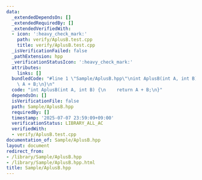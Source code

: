 ```yaml
---
data:
  _extendedDependsOn: []
  _extendedRequiredBy: []
  _extendedVerifiedWith:
  - icon: ':heavy_check_mark:'
    path: verify/AplusB.test.cpp
    title: verify/AplusB.test.cpp
  _isVerificationFailed: false
  _pathExtension: hpp
  _verificationStatusIcon: ':heavy_check_mark:'
  attributes:
    links: []
  bundledCode: "#line 1 \"Sample/AplusB.hpp\"\nint AplusB(int A, int B) {\n    return\
    \ A + B;\n}\n"
  code: "int AplusB(int A, int B) {\n    return A + B;\n}"
  dependsOn: []
  isVerificationFile: false
  path: Sample/AplusB.hpp
  requiredBy: []
  timestamp: '2025-07-07 23:59:09+09:00'
  verificationStatus: LIBRARY_ALL_AC
  verifiedWith:
  - verify/AplusB.test.cpp
documentation_of: Sample/AplusB.hpp
layout: document
redirect_from:
- /library/Sample/AplusB.hpp
- /library/Sample/AplusB.hpp.html
title: Sample/AplusB.hpp
---
```


